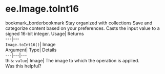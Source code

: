  
#  ee.Image.toInt16 
bookmark_borderbookmark Stay organized with collections  Save and categorize content based on your preferences.
Casts the input value to a signed 16-bit integer. 
Usage| Returns  
---|---  
`Image.toInt16()`| Image  
Argument| Type| Details  
---|---|---  
this: `value`| Image| The image to which the operation is applied.  
Was this helpful?

